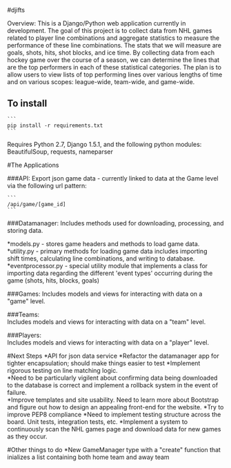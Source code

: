 #djifts

Overview: This is a Django/Python web application currently in development. 
The goal of this project is to collect data from NHL games related to
player line combinations and aggregate statistics to measure the performance
of these line combinations.  The stats that we will measure are goals, shots,
hits, shot blocks, and ice time.  By collecting data from each hockey game over
the course of a season, we can determine the lines that are the top performers 
in each of these statistical categories.  The plan is to allow users to view 
lists of top performing lines over various lengths of time and on various 
scopes: league-wide, team-wide, and game-wide.


To install
----------
	```
	pip install -r requirements.txt
	```


Requires Python 2.7, Django 1.5.1, and the following python modules: 
BeautifulSoup, requests, nameparser


#The Applications

###API: 
Export json game data - currently linked to data at the Game level via the
following url pattern:

	```
	/api/game/[game_id]
	```

###Datamanager: 
Includes methods used for downloading, processing, and storing data.

*models.py - stores game headers and methods to load game data.
*utility.py - primary methods for loading game data includes importing  
shift times, calculating line combinations, and writing to database.
*eventprocessor.py - special utility module that implements a class for 
importing data regarding the different 'event types' occurring 
during the game (shots, hits, blocks, goals)
	
###Games: 
Includes models and views for interacting with data on a "game" level.

###Teams:  
Includes models and views for interacting with data on a "team" level.
	
###Players:  
Includes models and views for interacting with data on a "player" level.
	

#Next Steps
*API for json data service 
*Refactor the datamanager app for tighter encapsulation; should make things easier to test
*Implement rigorous testing on line matching logic.  
*Need to be particularly vigilent about confirming data being downloaded
to the database is correct and implement a rollback system in the event of failure.  
*Improve templates and site usability.  Need to learn more about Bootstrap and figure out
how to design an appealing front-end for the website.
*Try to improve PEP8 compliance
*Need to implement testing structure across the board.  Unit tests, integration tests, etc.
*Implement a system to continuously scan the NHL games page and  download data
for new games as they occur.


#Other things to do
*New GameManager type with a "create" function that inializes a 
list containing both home team and away team
